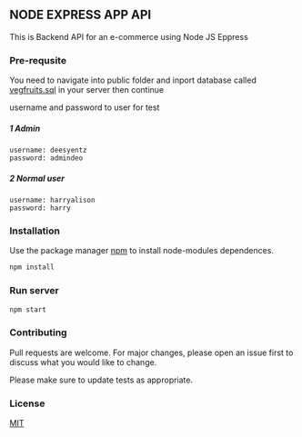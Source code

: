 ## NODE EXPRESS APP API

This is Backend API for an e-commerce using Node JS Eppress 

### Pre-requsite
You need to navigate into public folder and inport database called  [vegfruits.sql]() in your server then continue

username and password to user for test
##### 1 Admin
```
username: deesyentz
password: admindeo
```
##### 2 Normal user
```
username: harryalison
password: harry
```

### Installation

Use the package manager [npm]() to install node-modules dependences.

```bash
npm install 
```

### Run server

```bash
npm start 
```

### Contributing
Pull requests are welcome. For major changes, please open an issue first to discuss what you would like to change.

Please make sure to update tests as appropriate.

### License
[MIT](https://choosealicense.com/licenses/mit/)

